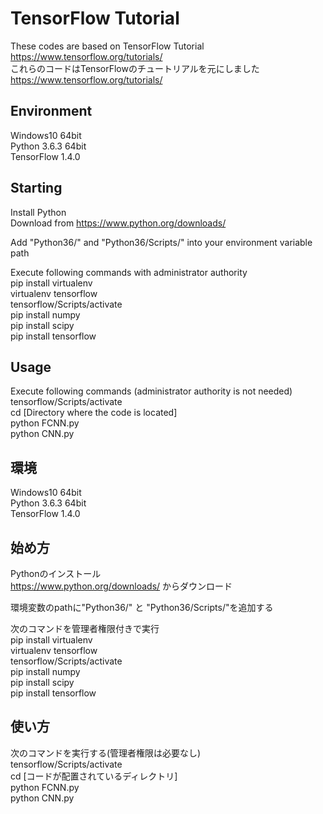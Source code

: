 # TensorFlow Tutorial
These codes are based on TensorFlow Tutorial https://www.tensorflow.org/tutorials/  
これらのコードはTensorFlowのチュートリアルを元にしました https://www.tensorflow.org/tutorials/

## Environment
Windows10 64bit  
Python 3.6.3 64bit  
TensorFlow 1.4.0

## Starting
Install Python  
Download from https://www.python.org/downloads/

Add "Python36/" and "Python36/Scripts/" into your environment variable path

Execute following commands with administrator authority  
pip install virtualenv  
virtualenv tensorflow  
tensorflow/Scripts/activate  
pip install numpy  
pip install scipy  
pip install tensorflow

## Usage
Execute following commands (administrator authority is not needed)  
tensorflow/Scripts/activate  
cd [Directory where the code is located]  
python FCNN.py  
python CNN.py



## 環境
Windows10 64bit  
Python 3.6.3 64bit  
TensorFlow 1.4.0

## 始め方
Pythonのインストール  
https://www.python.org/downloads/ からダウンロード

環境変数のpathに"Python36/" と "Python36/Scripts/"を追加する

次のコマンドを管理者権限付きで実行  
pip install virtualenv  
virtualenv tensorflow  
tensorflow/Scripts/activate  
pip install numpy  
pip install scipy  
pip install tensorflow

## 使い方
次のコマンドを実行する(管理者権限は必要なし)  
tensorflow/Scripts/activate  
cd [コードが配置されているディレクトリ]  
python FCNN.py  
python CNN.py